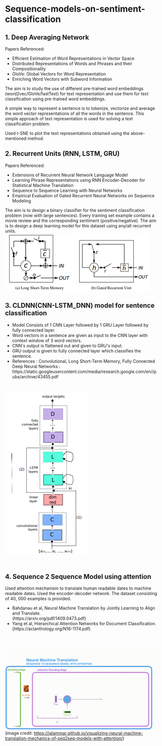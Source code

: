 # Sequence-models-on-sentiment-classification

## 1. Deep Averaging Network
Papers Referenced:
<ul>
<li>Efficient Estimation of Word Representations in Vector Space
<li>Distributed Representations of Words and Phrases and their Compositionality
<li>GloVe: Global Vectors for Word Representation
<li>Enriching Word Vectors with Subword Information
</ul>
The aim is to study the use of different pre-trained word embeddings
(word2vec/GloVe/fastText) for text representation and use them for text classification using pre-trained word embeddings. <br>



A simple way to represent a sentence is to tokenize, vectorize and average the word vector
representations of all the words in the sentence. This simple approach of
text representation is used for solving a text classification problem. <br>




Used t-SNE to plot the text representations obtained using the above-mentioned method.<br>



## 2. Recurrent Units (RNN, LSTM, GRU)
Papers Referenced:<br>
<ul>
<li>Extensions of Recurrent Neural Network Language Model



<li>Learning Phrase Representations using RNN Encoder–Decoder for Statistical Machine Translation



<li>Sequence to Sequence Learning with Neural Networks



<li>Empirical Evaluation of Gated Recurrent Neural Networks on Sequence Modeling



</ul>






The aim is to design a binary classifier for the sentiment classification
problem (now with large sentences). Every training set example contains a movie review and the corresponding sentiment
(positive/negative). The aim is to design a deep learning model for this dataset using any/all recurrent units.<br>
![plot](./images/2_model.png)




## 3. CLDNN(CNN-LSTM_DNN) model for sentence classification
<ul>
  <li> Model Consists of 1 CNN Layer followed by 1 GRU Layer followed by fully connected layer.
  <li> Word vectors in a sentence are given as input to the CNN layer with context window of 3 word vectors.
  <li> CNN's output is flattened out and given to GRU's input.
  <li> GRU output is given to fully connected layer which classifies the sentence.
  <li> References : Convolutional, Long Short-Term Memory, Fully Connected Deep Neural Networks : https://static.googleusercontent.com/media/research.google.com/en//pubs/archive/43455.pdf
</ul> <br>



![plot](./images/3.png)



<br>



## 4. Sequence 2 Sequence Model using attention



Used attention mechanism  to translate human
readable dates to machine readable dates. Used the encoder-decoder network. The dataset consisting of 40, 000 examples is provided.  <br>



<ul>
  <li> Bahdanau et al, Neural Machine Translation by Jointly Learning to Align and Translate.<br>
(https://arxiv.org/pdf/1409.0473.pdf)
  <li> Yang et al, Hierarchical Attention Networks for Document Classification. (https://aclanthology.org/N16-1174.pdf)
</ul> <br>



![plot](./images/4.gif)
(image credit: https://jalammar.github.io/visualizing-neural-machine-translation-mechanics-of-seq2seq-models-with-attention/)
